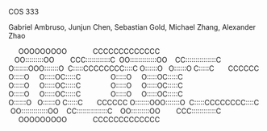 COS 333

Gabriel Ambruso, Junjun Chen, Sebastian Gold, Michael Zhang, Alexander Zhao

&nbsp;&nbsp;&nbsp;&nbsp;&nbsp;OOOOOOOOO&nbsp;&nbsp;&nbsp;&nbsp;&nbsp;&nbsp;&nbsp;&nbsp;&nbsp;&nbsp;&nbsp;&nbsp;&nbsp;CCCCCCCCCCCCC
&nbsp;&nbsp;&nbsp;OO:::::::::OO&nbsp;&nbsp;&nbsp;&nbsp;&nbsp;&nbsp;&nbsp;&nbsp;CCC::::::::::::C
&nbsp;OO:::::::::::::OO&nbsp;&nbsp;&nbsp;&nbsp;CC:::::::::::::::C
O:::::::OOO:::::::O&nbsp;&nbsp;C:::::CCCCCCCC::::C
O::::::O&nbsp;&nbsp;&nbsp;O::::::O&nbsp;C:::::C&nbsp;&nbsp;&nbsp;&nbsp;&nbsp;&nbsp;&nbsp;CCCCCC
O:::::O&nbsp;&nbsp;&nbsp;&nbsp;&nbsp;O:::::OC:::::C&nbsp;&nbsp;&nbsp;&nbsp;&nbsp;&nbsp;&nbsp;&nbsp;&nbsp;&nbsp;&nbsp;&nbsp;&nbsp;&nbsp;
O:::::O&nbsp;&nbsp;&nbsp;&nbsp;&nbsp;O:::::OC:::::C&nbsp;&nbsp;&nbsp;&nbsp;&nbsp;&nbsp;&nbsp;&nbsp;&nbsp;&nbsp;&nbsp;&nbsp;&nbsp;&nbsp;
O:::::O&nbsp;&nbsp;&nbsp;&nbsp;&nbsp;O:::::OC:::::C&nbsp;&nbsp;&nbsp;&nbsp;&nbsp;&nbsp;&nbsp;&nbsp;&nbsp;&nbsp;&nbsp;&nbsp;&nbsp;&nbsp;
O:::::O&nbsp;&nbsp;&nbsp;&nbsp;&nbsp;O:::::OC:::::C&nbsp;&nbsp;&nbsp;&nbsp;&nbsp;&nbsp;&nbsp;&nbsp;&nbsp;&nbsp;&nbsp;&nbsp;&nbsp;&nbsp;
O:::::O&nbsp;&nbsp;&nbsp;&nbsp;&nbsp;O:::::OC:::::C&nbsp;&nbsp;&nbsp;&nbsp;&nbsp;&nbsp;&nbsp;&nbsp;&nbsp;&nbsp;&nbsp;&nbsp;&nbsp;&nbsp;
O:::::O&nbsp;&nbsp;&nbsp;&nbsp;&nbsp;O:::::OC:::::C&nbsp;&nbsp;&nbsp;&nbsp;&nbsp;&nbsp;&nbsp;&nbsp;&nbsp;&nbsp;&nbsp;&nbsp;&nbsp;&nbsp;
O::::::O&nbsp;&nbsp;&nbsp;O::::::O&nbsp;C:::::C&nbsp;&nbsp;&nbsp;&nbsp;&nbsp;&nbsp;&nbsp;CCCCCC
O:::::::OOO:::::::O&nbsp;&nbsp;C:::::CCCCCCCC::::C
&nbsp;OO:::::::::::::OO&nbsp;&nbsp;&nbsp;&nbsp;CC:::::::::::::::C
&nbsp;&nbsp;&nbsp;OO:::::::::OO&nbsp;&nbsp;&nbsp;&nbsp;&nbsp;&nbsp;&nbsp;&nbsp;CCC::::::::::::C
&nbsp;&nbsp;&nbsp;&nbsp;&nbsp;OOOOOOOOO&nbsp;&nbsp;&nbsp;&nbsp;&nbsp;&nbsp;&nbsp;&nbsp;&nbsp;&nbsp;&nbsp;&nbsp;&nbsp;CCCCCCCCCCCCC
